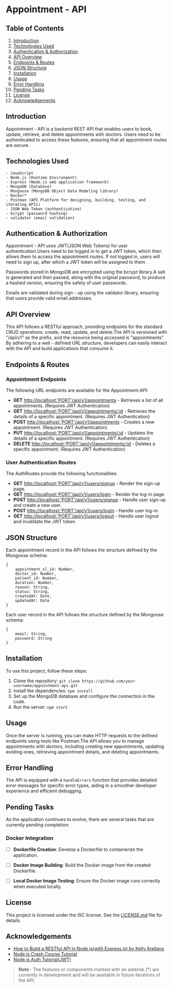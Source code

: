 # Appointment - API

## Table of Contents

1. [Introduction](#introduction)
2. [Technologies Used](#technologies-used)
3. [Authentication & Authorization](#authentication--authorization)
4. [API Overview](#api-overview)
5. [Endpoints & Routes](#endpoints--routes)
6. [JSON Structure](#json-structure)
7. [Installation](#installation)
8. [Usage](#usage)
9. [Error Handling](#error-handling)
10. [Pending Tasks](#pending-tasks)
11. [License](#license)
12. [Acknowledgements](#acknowledgements)

## Introduction

Appointment - API is a backend REST API that enables users to book, update, retrieve, and delete appointments with doctors. Users need to be authenticated to access these features, ensuring that all appointment routes are secure.

## Technologies Used

    - JavaScript
    - Node.js (Runtime Environment)
    - Express (Node.js web application framework)
    - MongoDB (Database)
    - Mongoose (MongoDB Object Data Modeling library)
    - Docker*
    - Postman (API Platform for designing, building, testing, and iterating APIs)
    - JSON Web Token (authentication)
    - bcrypt (password hashing)
    - validator (email validation)

## Authentication & Authorization

Appointment - API uses JWT(JSON Web Tokens) for user authentication.Users need to be logged in to get a JWT token, which then allows them to access the appointment routes. If not logged in, users will need to sign up, after which a JWT token will be assigned to them.

Passwords stored in MongoDB are encrypted using the bcrypt library.A salt is generated and then passed, along with the original password, to produce a hashed version, ensuring the safety of user passwords.

Emails are validated during sign - up using the validator library, ensuring that users provide valid email addresses.

## API Overview

This API follows a RESTful approach, providing endpoints for the standard CRUD operations: create, read, update, and delete.The API is versioned with "/api/v1" as the prefix, and the resource being accessed is "appointments". By adhering to a well - defined URL structure, developers can easily interact with the API and build applications that consume it.

## Endpoints & Routes

### Appointment Endpoints

The following URL endpoints are available for the Appointment-API:

- **GET** <http://localhost:'PORT'/api/v1/appointments> - Retrieves a list of all appointments. (Requires JWT Authentication)
- **GET** <http://localhost:'PORT'/api/v1/appointments/:id> - Retrieves the details of a specific appointment. (Requires JWT Authentication)
- **POST** <http://localhost:'PORT'/api/v1/appointments> - Creates a new appointment. (Requires JWT Authentication)
- **PUT** <http://localhost:'PORT'/api/v1/appointments/:id> - Updates the details of a specific appointment. (Requires JWT Authentication)
- **DELETE** <http://localhost:'PORT'/api/v1/appointments/:id> - Deletes a specific appointment. (Requires JWT Authentication)

### User Authentication Routes

The AuthRoutes provide the following functionalities:

- **GET** <http://localhost:'PORT'/api/v1/users/signup> - Render the sign-up page.
- **GET** <http://localhost:'PORT'/api/v1/users/login> - Render the log-in page.
- **POST** <http://localhost:'PORT'/api/v1/users/signup> - Handle user sign-up and create a new user.
- **POST** <http://localhost:'PORT'/api/v1/users/login> - Handle user log-in.
- **GET** <http://localhost:'PORT'/api/v1/users/logout> - Handle user logout and invalidate the JWT token.

## JSON Structure

Each appointment record in the API follows the structure defined by the Mongoose schema:

```
{
    appointment_sl_id: Number,
    doctor_id: Number,
    patient_id: Number,
    duration: Number,
    reason: String,
    status: String,
    createdAt: Date,
    updatedAt: Date
}
```

Each user record in the API follows the structure defined by the Mongoose schema:

```
{
    email: String,
    password: String
}
```

## Installation

To use this project, follow these steps:

1. Clone the repository: `git clone https://github.com/your-username/appointment-api.git`
2. Install the dependencies: `npm install`
3. Set up the MongoDB database and configure the connection in the code.
4. Run the server: `npm start`

## Usage

Once the server is running, you can make HTTP requests to the defined endpoints using tools like Postman.The API allows you to manage appointments with doctors, including creating new appointments, updating existing ones, retrieving appointment details, and deleting appointments.

## Error Handling

The API is equipped with a `handleErrors` function that provides detailed error messages for specific error types, aiding in a smoother developer experience and efficient debugging.

## Pending Tasks

As the application continues to evolve, there are several tasks that are currently pending completion:

### Docker Integration

- [ ] **Dockerfile Creation**: Develop a Dockerfile to containerize the application.
- [ ] **Docker Image Building**: Build the Docker image from the created Dockerfile.
- [ ] **Local Docker Image Testing**: Ensure the Docker image runs correctly when executed locally.


## License

This project is licensed under the ISC license. See the [LICENSE.md](LICENSE.md) file for details.

## Acknowledgements

- [How to Build a RESTful API in Node.js(with Express.js) by Kelly Arellano](https://rapidapi.com/blog/nodejs-express-rest-api-example/)
- [Node.js Crash Course Tutorial](https://www.youtube.com/playlist?list=PL4cUxeGkcC9jsz4LDYc6kv3ymONOKxwBU)
- [Node.js Auth Tutorial(JWT)](https://youtube.com/playlist?list=PL4cUxeGkcC9iqqESP8335DA5cRFp8loyp)

> **Note**
> : The features or components marked with an asterisk (*) are currently in development and will be available in future iterations of the API.
